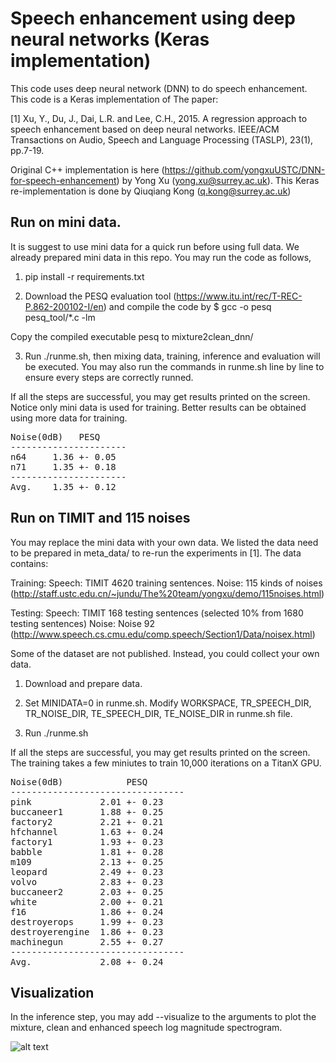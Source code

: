 # Speech enhancement using deep neural networks (Keras implementation)

This code uses deep neural network (DNN) to do speech enhancement. This code is a Keras implementation of The paper:

[1] Xu, Y., Du, J., Dai, L.R. and Lee, C.H., 2015. A regression approach to speech enhancement based on deep neural networks. IEEE/ACM Transactions on Audio, Speech and Language Processing (TASLP), 23(1), pp.7-19.

Original C++ implementation is here (https://github.com/yongxuUSTC/DNN-for-speech-enhancement) by Yong Xu (yong.xu@surrey.ac.uk). This Keras re-implementation is done by Qiuqiang Kong (q.kong@surrey.ac.uk)

## Run on mini data. 
It is suggest to use mini data for a quick run before using full data. We already prepared mini data in this repo. You may run the code as follows, 

1. pip install -r requirements.txt

2. Download the PESQ evaluation tool (https://www.itu.int/rec/T-REC-P.862-200102-I/en) and compile the code by $ gcc -o pesq pesq_tool/*.c -lm

Copy the compiled executable pesq to mixture2clean_dnn/

3. Run ./runme.sh, then mixing data, training, inference and evaluation will be executed. You may also run the commands in runme.sh line by line to ensure every steps are correctly runned. 

If all the steps are successful, you may get results printed on the screen. Notice only mini data is used for training. Better results can be obtained using more data for training. 

<pre>
Noise(0dB)   PESQ
----------------------
n64     1.36 +- 0.05
n71     1.35 +- 0.18
----------------------
Avg.    1.35 +- 0.12
</pre>

## Run on TIMIT and 115 noises
You may replace the mini data with your own data. We listed the data need to be prepared in meta_data/ to re-run the experiments in [1]. The data contains:

Training:
Speech: TIMIT 4620 training sentences. 
Noise: 115 kinds of noises (http://staff.ustc.edu.cn/~jundu/The%20team/yongxu/demo/115noises.html)

Testing:
Speech: TIMIT 168 testing sentences (selected 10% from 1680 testing sentences)
Noise: Noise 92 (http://www.speech.cs.cmu.edu/comp.speech/Section1/Data/noisex.html)

Some of the dataset are not published. Instead, you could collect your own data. 

1. Download and prepare data. 

2. Set MINIDATA=0 in runme.sh. Modify WORKSPACE, TR_SPEECH_DIR, TR_NOISE_DIR, TE_SPEECH_DIR, TE_NOISE_DIR in runme.sh file. 

3. Run ./runme.sh

If all the steps are successful, you may get results printed on the screen. The training takes a few miniutes to train 10,000 iterations on a TitanX GPU. 

<pre>
Noise(0dB)            PESQ
---------------------------------
pink             2.01 +- 0.23
buccaneer1       1.88 +- 0.25
factory2         2.21 +- 0.21
hfchannel        1.63 +- 0.24
factory1         1.93 +- 0.23
babble           1.81 +- 0.28
m109             2.13 +- 0.25
leopard          2.49 +- 0.23
volvo            2.83 +- 0.23
buccaneer2       2.03 +- 0.25
white            2.00 +- 0.21
f16              1.86 +- 0.24
destroyerops     1.99 +- 0.23
destroyerengine  1.86 +- 0.23
machinegun       2.55 +- 0.27
---------------------------------
Avg.             2.08 +- 0.24
</pre>


## Visualization
In the inference step, you may add --visualize to the arguments to plot the mixture, clean and enhanced speech log magnitude spectrogram. 

![alt text](https://github.com/yongxuUSTC/deep_learning_based_speech_enhancement_keras_python/blob/master/mixture2clean_dnn/appendix/enhanced_log_sp.png)
